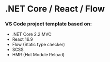 # .NET Core / React / Flow

### VS Code project template based on:
- .NET Core 2.2 MVC
- React 16.9
- Flow (Static type checker)
- SCSS
- HMR (Hot Module Reload)